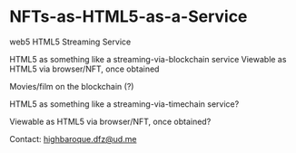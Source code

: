 # NFTs-as-HTML5-as-a-Service
web5 HTML5 Streaming Service

HTML5 as something like a streaming-via-blockchain service
Viewable as HTML5 via browser/NFT, once obtained

Movies/film on the blockchain (?)

HTML5 as something like a streaming-via-timechain service?

Viewable as HTML5 via browser/NFT, once obtained?

Contact: highbaroque.dfz@ud.me
